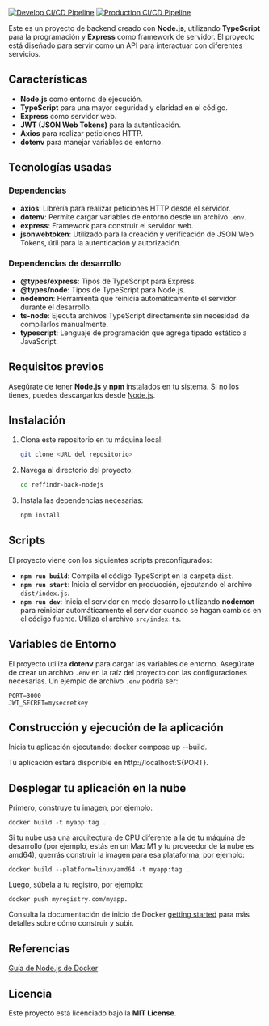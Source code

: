 [![Develop CI/CD Pipeline](https://github.com/igrowker/i004-reffindr-back-nodejs/actions/workflows/ci-dev.yaml/badge.svg)](https://github.com/igrowker/i004-reffindr-back-nodejs/actions/workflows/ci-dev.yaml)
[![Production CI/CD Pipeline](https://github.com/igrowker/i004-reffindr-back-nodejs/actions/workflows/ci-prod.yaml/badge.svg)](https://github.com/igrowker/i004-reffindr-back-nodejs/actions/workflows/ci-prod.yaml)

Este es un proyecto de backend creado con **Node.js**, utilizando **TypeScript** para la programación y **Express** como framework de servidor. El proyecto está diseñado para servir como un API para interactuar con diferentes servicios.

## Características

- **Node.js** como entorno de ejecución.
- **TypeScript** para una mayor seguridad y claridad en el código.
- **Express** como servidor web.
- **JWT (JSON Web Tokens)** para la autenticación.
- **Axios** para realizar peticiones HTTP.
- **dotenv** para manejar variables de entorno.

## Tecnologías usadas

### Dependencias

- **axios**: Librería para realizar peticiones HTTP desde el servidor.
- **dotenv**: Permite cargar variables de entorno desde un archivo `.env`.
- **express**: Framework para construir el servidor web.
- **jsonwebtoken**: Utilizado para la creación y verificación de JSON Web Tokens, útil para la autenticación y autorización.

### Dependencias de desarrollo

- **@types/express**: Tipos de TypeScript para Express.
- **@types/node**: Tipos de TypeScript para Node.js.
- **nodemon**: Herramienta que reinicia automáticamente el servidor durante el desarrollo.
- **ts-node**: Ejecuta archivos TypeScript directamente sin necesidad de compilarlos manualmente.
- **typescript**: Lenguaje de programación que agrega tipado estático a JavaScript.

## Requisitos previos

Asegúrate de tener **Node.js** y **npm** instalados en tu sistema. Si no los tienes, puedes descargarlos desde [Node.js](https://nodejs.org/).

## Instalación

1. Clona este repositorio en tu máquina local:

   ```bash
   git clone <URL del repositorio>
   ```

2. Navega al directorio del proyecto:

   ```bash
   cd reffindr-back-nodejs
   ```

3. Instala las dependencias necesarias:

   ```bash
   npm install
   ```

## Scripts

El proyecto viene con los siguientes scripts preconfigurados:

- **`npm run build`**: Compila el código TypeScript en la carpeta `dist`.
- **`npm run start`**: Inicia el servidor en producción, ejecutando el archivo `dist/index.js`.
- **`npm run dev`**: Inicia el servidor en modo desarrollo utilizando **nodemon** para reiniciar automáticamente el servidor cuando se hagan cambios en el código fuente. Utiliza el archivo `src/index.ts`.

## Variables de Entorno

El proyecto utiliza **dotenv** para cargar las variables de entorno. Asegúrate de crear un archivo `.env` en la raíz del proyecto con las configuraciones necesarias. Un ejemplo de archivo `.env` podría ser:

```
PORT=3000
JWT_SECRET=mysecretkey
```

## Construcción y ejecución de la aplicación

Inicia tu aplicación ejecutando: docker compose up --build.

Tu aplicación estará disponible en http://localhost:${PORT}.

## Desplegar tu aplicación en la nube

Primero, construye tu imagen, por ejemplo: 
```
docker build -t myapp:tag .
```

Si tu nube usa una arquitectura de CPU diferente a la de tu máquina de desarrollo (por ejemplo, estás en un Mac M1 y tu proveedor de la nube es amd64), querrás construir la imagen para esa plataforma, por ejemplo:

```
docker build --platform=linux/amd64 -t myapp:tag .
```

Luego, súbela a tu registro, por ejemplo: 

```
docker push myregistry.com/myapp.
```

Consulta la documentación de inicio de Docker [getting started](https://docs.docker.com/go/get-started-sharing/) para más detalles sobre cómo construir y subir.

## Referencias

[Guía de Node.js de Docker](https://docs.docker.com/language/nodejs/)

## Licencia

Este proyecto está licenciado bajo la **MIT License**.